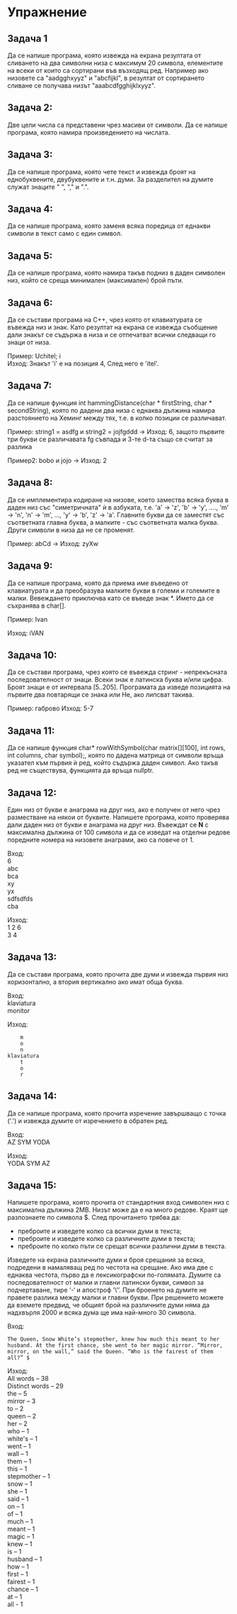# Упражнение

## Задача 1
Да се напише програма, която извежда на екрана резултата от сливането на два символни низа с максимум 20 символа, елементите на всеки от които са сортирани във възходящ ред. Например ако низовете са "aadgghxyyz" и "abcfijkl", в резултат от сортирането сливане се получава низът "aaabcdfgghijklxyyz".

## Задача 2:
Две цели числа са представени чрез масиви от символи. Да се напише програма, която намира произведението на числата.

## Задача 3:
Да се напише програма, която чете текст и извежда броят на еднобуквените, двубуквените и т.н. думи. За разделител на думите служат знаците " ", "," и ".".

## Задача 4:
Да се напише програма, която заменя всяка поредица от еднакви символи в текст само с един символ.  

## Задача 5:
Да се напише програма, която намира такъв подниз в даден символен низ, който се среща минимален (максимален) брой пъти.   

## Задача 6:
Да се състави програма на C++, чрез която от клавиатурата се въвежда низ и знак. Като резултат на екрана се извежда съобщение дали знакът се съдържа в низа и се отпечатват всички следващи го знаци от низа.   

Пример: Uchitel; i   
Изход: Знакът 'i' е на позиция 4, След него е 'itel'.   

## Задача 7:
Да се напише функция int hammingDistance(char * firstString, char * secondString), която по дадени два низа с еднаква дължина намира разстоянието на Хеминг между тях, т.е. в колко позиции се различават.  
	  
Пример: string1 = asdfg и  string2 = jojfgddd -> Изход: 6, защото първите три букви се различавата fg съвпада и 3-те d-та също се считат за разлика   

Пример2: bobo и jojo -> Изход: 2   

## Задача 8:
Да се имплементира кодиране на низове, което замества всяка буква в даден низ със "симетричната" ѝ в азбуката, т.е. 'a' -> 'z', 'b' -> 'y', ...., 'm' -> 'n', 'n' -> 'm', ..., 'y' -> 'b', 'z' -> 'a'. Главните букви да се заместят със съответната главна буква, а малките - със съответната малка буква. Други символи в низа да не се променят.

Пример: abCd -> Изход: zyXw  

## Задача 9:
Да се напише програма, която да приема име въведенo от клавиатурата и да преобразува малките букви в големи и големите в малки. Вевеждането приключва като се въведе знак *. Името да се съхранява в char[].

Пример: Ivan   

Изход: iVAN   

## Задача 10:
Да се състави програма, чрез която се въвежда стринг - непрекъсната последователност от знаци. Всеки знак е латинска буква и/или цифра. Броят знаци е от интервала [5..205].
Програмата да изведе позицията на първите два повтарящи се знака или Не, ако липсват такива.

Пример: габрово
Изход: 5-7

## Задача 11:
Да се напише функция char* rowWithSymbol(char matrix[][100], int rows, int columns, char symbol);, която по дадена матрица от символи връща указател към първия ѝ ред, който съдържа даден символ. Ако такъв ред не съществува, функцията да връща nullptr.

## Задача 12: 	
Един низ от букви е анаграма на друг низ, ако е получен от него чрез разместване на някои от буквите. Напишете програма, която проверява дали даден низ от букви е анаграма на друг низ. Въвеждат се **N** с максимална дължина от 100 символа и да се изведат на отделни редове поредните номера на низовете анаграми, ако са повече от 1.	
	
Вход:	
6 	
abc 	
bca 	
xy 	
yx 	
sdfsdfds 	
cba 	
 	
Изход: 	
1 2 6 	
3 4 	
 	
## Задача 13: 	
Да се състави програма, която прочита две думи и извежда първия низ хоризонтално, а втория вертикално ако имат обща буква. 	

Вход: 	
klaviatura 	 	
monitor 	 

Изход: 	
```
    m
    o
    n
klaviatura
    t
    o
    r
```

## Задача 14: 	
Да се напише програма, която прочита изречение завършващо с точка ('.') и извежда думите от изречението в обратен ред. 	

Вход: 	
AZ SYM YODA 	

Изход: 	
YODA SYM AZ 	

## Задача 15:
Напишете програма, която прочита от стандартния вход символен низ с максимална дължина 2MB. Низът може да е на много редове. Краят ще разпознаете по символа $. След прочитането трябва да: 	

* преброите и изведете колко са всички думи в текста; 	
* преброите и изведете колко са различните думи в текста; 	
* преброите по колко пъти се срещат всички различни думи в текста. 

Изведете на екрана различните думи и броя срещания за всяка, подредени в намаляващ ред по честота на срещане. Ако има две с еднаква честота, първо да е лексикографски по-голямата. Думите са последователност от малки и главни латински букви, символ за подчертаване, тире ‘-‘ и апостроф ’\’’. При броенето на думите не правете разлика между малки и главни букви. При решението можете да вземете предвид, че общият брой на различните думи няма да надхвърля 2000 и всяка дума ще има най-много 30 символа.

Вход: 	
```
The Queen, Snow White’s stepmother, knew how much this meant to her husband. At the first chance, she went to her magic mirror. “Mirror, mirror, on the wall,” said the Queen. “Who is the fairest of them all?” $
```

Изход: 	
All words – 38 	
Distinct words – 29 	
the – 5 	
mirror – 3 	
to – 2 	
queen – 2 	
her – 2 	
who – 1 	
white's – 1 	
went – 1 	
wall – 1 	
them – 1 	
this – 1 	
stepmother – 1 	
snow – 1 	
she – 1 	
said – 1 	
on – 1 	
of – 1 	
much – 1 	
meant – 1 	
magic – 1 	
knew – 1 	
is – 1 	
husband – 1 	
how – 1 	
first – 1 	
fairest – 1 	
chance – 1 	
at – 1 	
all - 1 	